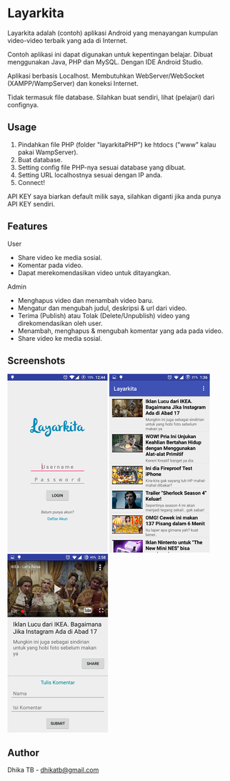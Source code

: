 Layarkita
=======

Layarkita adalah (contoh) aplikasi Android yang menayangan kumpulan video-video terbaik yang ada di Internet. 

Contoh aplikasi ini dapat digunakan untuk kepentingan belajar. Dibuat menggunakan Java, PHP dan MySQL. Dengan IDE Android Studio.

Aplikasi berbasis Localhost. Membutuhkan WebServer/WebSocket (XAMPP/WampServer) dan koneksi Internet.

Tidak termasuk file database. Silahkan buat sendiri, lihat (pelajari) dari confignya.

Usage
------

1. Pindahkan file PHP (folder "layarkitaPHP") ke htdocs ("www" kalau pakai WampServer).
2. Buat database.
3. Setting config file PHP-nya sesuai database yang dibuat.
4. Setting URL localhostnya sesuai dengan IP anda.
5. Connect!

API KEY saya biarkan default milik saya, silahkan diganti jika anda punya API KEY sendiri.

Features
--------

User
* Share video ke media sosial.
* Komentar pada video.
* Dapat merekomendasikan video untuk ditayangkan.

Admin
* Menghapus video dan menambah video baru.
* Mengatur dan mengubah judul, deskripsi & url dari video.
* Terima (Publish) atau Tolak (Delete/Unpublish) video yang direkomendasikan oleh user.
* Menambah, menghapus & mengubah komentar yang ada pada video.
* Share video ke media sosial.



Screenshots
----------
![](https://github.com/dhikatb/Layarkita/blob/master/screenshot/login.png) ![](https://github.com/dhikatb/Layarkita/blob/master/screenshot/list.png) ![](https://github.com/dhikatb/Layarkita/blob/master/screenshot/detail%20user.png)


Author
-------
Dhika TB - dhikatb@gmail.com